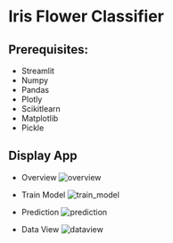 # Iris Flower Classifier

## Prerequisites:
  - Streamlit
  - Numpy
  - Pandas
  - Plotly
  - Scikitlearn
  - Matplotlib
  - Pickle

## Display App
- Overview
![overview](https://user-images.githubusercontent.com/117391498/234105036-30f39f52-f43a-4e74-a80f-f8957a5c7112.jpeg)

- Train Model
![train_model](https://user-images.githubusercontent.com/117391498/234105027-7fc8a4c3-b07d-4e25-9cf2-db582a89c33b.jpeg)

- Prediction
![prediction](https://user-images.githubusercontent.com/117391498/234105032-291c89c7-9d3f-45e5-81a9-c7e77a76b7b2.jpeg)

- Data View
![dataview](https://user-images.githubusercontent.com/117391498/234105033-e939edd7-73ac-4d25-87af-26b258b16613.jpeg)


